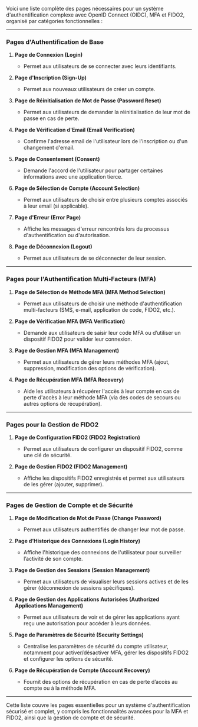 Voici une liste complète des pages nécessaires pour un système d'authentification complexe avec OpenID Connect (OIDC), MFA et FIDO2, organisé par catégories fonctionnelles :

---

### **Pages d'Authentification de Base**

1. **Page de Connexion (Login)**
   - Permet aux utilisateurs de se connecter avec leurs identifiants.

2. **Page d'Inscription (Sign-Up)**
   - Permet aux nouveaux utilisateurs de créer un compte.

3. **Page de Réinitialisation de Mot de Passe (Password Reset)**
   - Permet aux utilisateurs de demander la réinitialisation de leur mot de passe en cas de perte.

4. **Page de Vérification d'Email (Email Verification)**
   - Confirme l'adresse email de l'utilisateur lors de l'inscription ou d'un changement d'email.

5. **Page de Consentement (Consent)**
   - Demande l'accord de l'utilisateur pour partager certaines informations avec une application tierce.

6. **Page de Sélection de Compte (Account Selection)**
   - Permet aux utilisateurs de choisir entre plusieurs comptes associés à leur email (si applicable).

7. **Page d'Erreur (Error Page)**
   - Affiche les messages d'erreur rencontrés lors du processus d'authentification ou d'autorisation.

8. **Page de Déconnexion (Logout)**
   - Permet aux utilisateurs de se déconnecter de leur session.

---

### **Pages pour l'Authentification Multi-Facteurs (MFA)**

1. **Page de Sélection de Méthode MFA (MFA Method Selection)**
   - Permet aux utilisateurs de choisir une méthode d'authentification multi-facteurs (SMS, e-mail, application de code, FIDO2, etc.).

2. **Page de Vérification MFA (MFA Verification)**
   - Demande aux utilisateurs de saisir leur code MFA ou d’utiliser un dispositif FIDO2 pour valider leur connexion.

3. **Page de Gestion MFA (MFA Management)**
   - Permet aux utilisateurs de gérer leurs méthodes MFA (ajout, suppression, modification des options de vérification).

4. **Page de Récupération MFA (MFA Recovery)**
   - Aide les utilisateurs à récupérer l'accès à leur compte en cas de perte d'accès à leur méthode MFA (via des codes de secours ou autres options de récupération).

---

### **Pages pour la Gestion de FIDO2**

1. **Page de Configuration FIDO2 (FIDO2 Registration)**
   - Permet aux utilisateurs de configurer un dispositif FIDO2, comme une clé de sécurité.

2. **Page de Gestion FIDO2 (FIDO2 Management)**
   - Affiche les dispositifs FIDO2 enregistrés et permet aux utilisateurs de les gérer (ajouter, supprimer).

---

### **Pages de Gestion de Compte et de Sécurité**

1. **Page de Modification de Mot de Passe (Change Password)**
   - Permet aux utilisateurs authentifiés de changer leur mot de passe.

2. **Page d’Historique des Connexions (Login History)**
   - Affiche l'historique des connexions de l'utilisateur pour surveiller l’activité de son compte.

3. **Page de Gestion des Sessions (Session Management)**
   - Permet aux utilisateurs de visualiser leurs sessions actives et de les gérer (déconnexion de sessions spécifiques).

4. **Page de Gestion des Applications Autorisées (Authorized Applications Management)**
   - Permet aux utilisateurs de voir et de gérer les applications ayant reçu une autorisation pour accéder à leurs données.

5. **Page de Paramètres de Sécurité (Security Settings)**
   - Centralise les paramètres de sécurité du compte utilisateur, notamment pour activer/désactiver MFA, gérer les dispositifs FIDO2 et configurer les options de sécurité.

6. **Page de Récupération de Compte (Account Recovery)**
   - Fournit des options de récupération en cas de perte d’accès au compte ou à la méthode MFA.

---

Cette liste couvre les pages essentielles pour un système d'authentification sécurisé et complet, y compris les fonctionnalités avancées pour la MFA et FIDO2, ainsi que la gestion de compte et de sécurité.